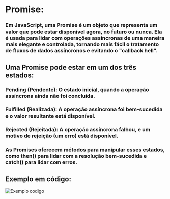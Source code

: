 # Promise:

### Em JavaScript, uma Promise é um objeto que representa um valor que pode estar disponível agora, no futuro ou nunca. Ela é usada para lidar com operações assíncronas de uma maneira mais elegante e controlada, tornando mais fácil o tratamento de fluxos de dados assíncronos e evitando o "callback hell".

## Uma Promise pode estar em um dos três estados:

### Pending (Pendente): O estado inicial, quando a operação assíncrona ainda não foi concluída.
### Fulfilled (Realizada): A operação assíncrona foi bem-sucedida e o valor resultante está disponível.
### Rejected (Rejeitada): A operação assíncrona falhou, e um motivo de rejeição (um erro) está disponível.

### As Promises oferecem métodos para manipular esses estados, como then() para lidar com a resolução bem-sucedida e catch() para lidar com erros.

## Exemplo em código: 
![Exemplo codigo]()
